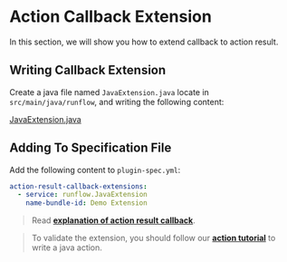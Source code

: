 # Action Callback Extension

In this section, we will show you how to extend callback to action result.

## Writing Callback Extension

Create a java file named `JavaExtension.java` locate in `src/main/java/runflow`, and writing the following content:

[JavaExtension.java](java-demo-plugin/src/main/java/runflow/JavaExtension.java ':include :type=code')

## Adding To Specification File

Add the following content to `plugin-spec.yml`:

```yaml
action-result-callback-extensions:
  - service: runflow.JavaExtension
    name-bundle-id: Demo Extension
```

> Read [**explanation of action result callback**](appendix/action_result_callback.md#action-result-callback-fields-explanation).

> To validate the extension, you should follow our [**action tutorial**](jar-plugin-guide/action.md#java-action) to write a java action.
